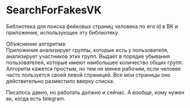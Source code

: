 # SearchForFakesVK
Библиотека для поиска фейковых страниц человека по его id в ВК и приложение, использующее эту библиотеку.
  
  
Объяснение алгоритма:  
Приложение анализирует группы, которые есть у пользователя, анализирует участников этих групп. Выдаёт в порядке убывания пользователей, которые имеют наибольшее количество общих групп.  
Алгоритм кажется простым, но тем не менее рабочим, если человек часто пользуется своей левой страницей. Все мои страницы оно действительно разместило вверху списка.  

Писалось давно, но работать должно и сейчас. А вообще, кому нужен вк, когда есть telegram.
